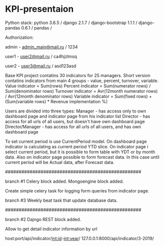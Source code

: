 # KPI-presentaion

Python stack:
python 3.6.5 / django 2.1.7 / django-bootstrap 1.1.1 / django-pandas 0.6.1 / pandas /

Authorization:

admin - admin_main@mail.ru / 1234

user1 - user2@mail.ru / ca4hjzlmsq

user2 - user3@mail.ru / asd123asd

Base KPI project contatins 30 indicators for 25 managers.
Short version contatins indicators from main 4 groups - value, percent, turnover, variable.
Value indicator = Sum(rows)
Percent indicator = Sum(numerator rows) / Sum(denominator rows)
Turnover indicator = Avr(12month numerator rows) / Avr(12month denominator rows)
Variable indicator = Sum(fixed rows) + (Sum(variable rows) * Revenue implementation %)

Users are divided into three types:
Manager - has access only to own dashboard page and indicator page from his indicator list
Director - has access for all urls of all users, but doesn't have own dashboard page
Director/Manager - has access for all urls of all users, and has own dashboard page

To set current period is use CurrentPeriod model.
On dashboard page indicator is calculating as current period YTD slice.
On indicator page i select current period, but it is possible to form table with YDT or by month data.
Also on indicator page possible to form forecast data. In this case until current period will be Actual data, after Forecast data.

##################################################

branch #1
Celery block added.
Mongoengine block added.

Create simple celery task for logging form queries from indicator page.


branch #3
Weekly beat task that update database data.


##################################################


branch #2
Dajngo REST block added.

Allow to get detail indicator information by url

host:port/api/indicator/<int:id>-<int:year>/
127.0.0.1:8000/api/indicator/3-2019/

